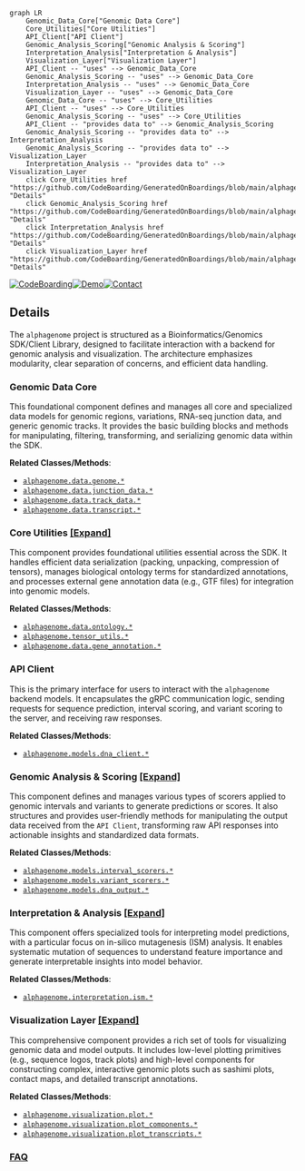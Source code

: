 ```mermaid
graph LR
    Genomic_Data_Core["Genomic Data Core"]
    Core_Utilities["Core Utilities"]
    API_Client["API Client"]
    Genomic_Analysis_Scoring["Genomic Analysis & Scoring"]
    Interpretation_Analysis["Interpretation & Analysis"]
    Visualization_Layer["Visualization Layer"]
    API_Client -- "uses" --> Genomic_Data_Core
    Genomic_Analysis_Scoring -- "uses" --> Genomic_Data_Core
    Interpretation_Analysis -- "uses" --> Genomic_Data_Core
    Visualization_Layer -- "uses" --> Genomic_Data_Core
    Genomic_Data_Core -- "uses" --> Core_Utilities
    API_Client -- "uses" --> Core_Utilities
    Genomic_Analysis_Scoring -- "uses" --> Core_Utilities
    API_Client -- "provides data to" --> Genomic_Analysis_Scoring
    Genomic_Analysis_Scoring -- "provides data to" --> Interpretation_Analysis
    Genomic_Analysis_Scoring -- "provides data to" --> Visualization_Layer
    Interpretation_Analysis -- "provides data to" --> Visualization_Layer
    click Core_Utilities href "https://github.com/CodeBoarding/GeneratedOnBoardings/blob/main/alphagenome/Core_Utilities.md" "Details"
    click Genomic_Analysis_Scoring href "https://github.com/CodeBoarding/GeneratedOnBoardings/blob/main/alphagenome/Genomic_Analysis_Scoring.md" "Details"
    click Interpretation_Analysis href "https://github.com/CodeBoarding/GeneratedOnBoardings/blob/main/alphagenome/Interpretation_Analysis.md" "Details"
    click Visualization_Layer href "https://github.com/CodeBoarding/GeneratedOnBoardings/blob/main/alphagenome/Visualization_Layer.md" "Details"
```

[![CodeBoarding](https://img.shields.io/badge/Generated%20by-CodeBoarding-9cf?style=flat-square)](https://github.com/CodeBoarding/GeneratedOnBoardings)[![Demo](https://img.shields.io/badge/Try%20our-Demo-blue?style=flat-square)](https://www.codeboarding.org/demo)[![Contact](https://img.shields.io/badge/Contact%20us%20-%20contact@codeboarding.org-lightgrey?style=flat-square)](mailto:contact@codeboarding.org)

## Details

The `alphagenome` project is structured as a Bioinformatics/Genomics SDK/Client Library, designed to facilitate interaction with a backend for genomic analysis and visualization. The architecture emphasizes modularity, clear separation of concerns, and efficient data handling.

### Genomic Data Core
This foundational component defines and manages all core and specialized data models for genomic regions, variations, RNA-seq junction data, and generic genomic tracks. It provides the basic building blocks and methods for manipulating, filtering, transforming, and serializing genomic data within the SDK.


**Related Classes/Methods**:

- <a href="https://github.com/google-deepmind/alphagenome/blob/main/src/alphagenome/data/genome.py" target="_blank" rel="noopener noreferrer">`alphagenome.data.genome.*`</a>
- <a href="https://github.com/google-deepmind/alphagenome/blob/main/src/alphagenome/data/junction_data.py" target="_blank" rel="noopener noreferrer">`alphagenome.data.junction_data.*`</a>
- <a href="https://github.com/google-deepmind/alphagenome/blob/main/src/alphagenome/data/track_data.py" target="_blank" rel="noopener noreferrer">`alphagenome.data.track_data.*`</a>
- <a href="https://github.com/google-deepmind/alphagenome/blob/main/src/alphagenome/data/transcript.py" target="_blank" rel="noopener noreferrer">`alphagenome.data.transcript.*`</a>


### Core Utilities [[Expand]](./Core_Utilities.md)
This component provides foundational utilities essential across the SDK. It handles efficient data serialization (packing, unpacking, compression of tensors), manages biological ontology terms for standardized annotations, and processes external gene annotation data (e.g., GTF files) for integration into genomic models.


**Related Classes/Methods**:

- <a href="https://github.com/google-deepmind/alphagenome/blob/main/src/alphagenome/data/ontology.py" target="_blank" rel="noopener noreferrer">`alphagenome.data.ontology.*`</a>
- <a href="https://github.com/google-deepmind/alphagenome/blob/main/src/alphagenome/tensor_utils.py" target="_blank" rel="noopener noreferrer">`alphagenome.tensor_utils.*`</a>
- <a href="https://github.com/google-deepmind/alphagenome/blob/main/src/alphagenome/data/gene_annotation.py" target="_blank" rel="noopener noreferrer">`alphagenome.data.gene_annotation.*`</a>


### API Client
This is the primary interface for users to interact with the `alphagenome` backend models. It encapsulates the gRPC communication logic, sending requests for sequence prediction, interval scoring, and variant scoring to the server, and receiving raw responses.


**Related Classes/Methods**:

- <a href="https://github.com/google-deepmind/alphagenome/blob/main/src/alphagenome/models/dna_client.py" target="_blank" rel="noopener noreferrer">`alphagenome.models.dna_client.*`</a>


### Genomic Analysis & Scoring [[Expand]](./Genomic_Analysis_Scoring.md)
This component defines and manages various types of scorers applied to genomic intervals and variants to generate predictions or scores. It also structures and provides user-friendly methods for manipulating the output data received from the `API Client`, transforming raw API responses into actionable insights and standardized data formats.


**Related Classes/Methods**:

- <a href="https://github.com/google-deepmind/alphagenome/blob/main/src/alphagenome/models/interval_scorers.py" target="_blank" rel="noopener noreferrer">`alphagenome.models.interval_scorers.*`</a>
- <a href="https://github.com/google-deepmind/alphagenome/blob/main/src/alphagenome/models/variant_scorers.py" target="_blank" rel="noopener noreferrer">`alphagenome.models.variant_scorers.*`</a>
- <a href="https://github.com/google-deepmind/alphagenome/blob/main/src/alphagenome/models/dna_output.py" target="_blank" rel="noopener noreferrer">`alphagenome.models.dna_output.*`</a>


### Interpretation & Analysis [[Expand]](./Interpretation_Analysis.md)
This component offers specialized tools for interpreting model predictions, with a particular focus on in-silico mutagenesis (ISM) analysis. It enables systematic mutation of sequences to understand feature importance and generate interpretable insights into model behavior.


**Related Classes/Methods**:

- <a href="https://github.com/google-deepmind/alphagenome/blob/main/src/alphagenome/interpretation/ism.py" target="_blank" rel="noopener noreferrer">`alphagenome.interpretation.ism.*`</a>


### Visualization Layer [[Expand]](./Visualization_Layer.md)
This comprehensive component provides a rich set of tools for visualizing genomic data and model outputs. It includes low-level plotting primitives (e.g., sequence logos, track plots) and high-level components for constructing complex, interactive genomic plots such as sashimi plots, contact maps, and detailed transcript annotations.


**Related Classes/Methods**:

- <a href="https://github.com/google-deepmind/alphagenome/blob/main/src/alphagenome/visualization/plot.py" target="_blank" rel="noopener noreferrer">`alphagenome.visualization.plot.*`</a>
- <a href="https://github.com/google-deepmind/alphagenome/blob/main/src/alphagenome/visualization/plot_components.py" target="_blank" rel="noopener noreferrer">`alphagenome.visualization.plot_components.*`</a>
- <a href="https://github.com/google-deepmind/alphagenome/blob/main/src/alphagenome/visualization/plot_transcripts.py" target="_blank" rel="noopener noreferrer">`alphagenome.visualization.plot_transcripts.*`</a>




### [FAQ](https://github.com/CodeBoarding/GeneratedOnBoardings/tree/main?tab=readme-ov-file#faq)